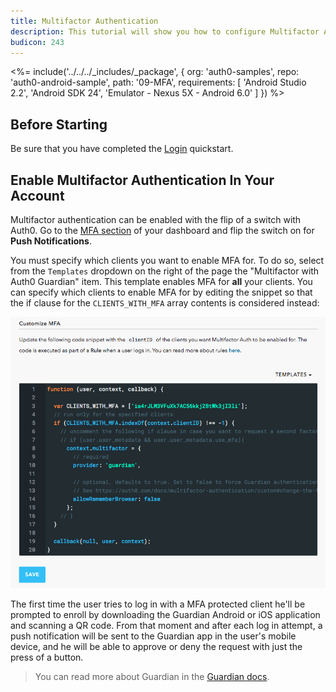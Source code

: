 ```yaml
---
title: Multifactor Authentication
description: This tutorial will show you how to configure Multifactor Authentication (MFA) via Guardian app.
budicon: 243
---
```


<%= include('../../../_includes/_package', {
  org: 'auth0-samples',
  repo: 'auth0-android-sample',
  path: '09-MFA',
  requirements: [
    'Android Studio 2.2',
    'Android SDK 24',
    'Emulator - Nexus 5X - Android 6.0'
  ]
}) %>

## Before Starting

Be sure that you have completed the [Login](01-login.md) quickstart.

## Enable Multifactor Authentication In Your Account

Multifactor authentication can be enabled with the flip of a switch with Auth0. Go to the [MFA section](${manage_url}/#/guardian) of your dashboard and flip the switch on for **Push Notifications**.

You must specify which clients you want to enable MFA for. To do so, select from the `Templates` dropdown on the right of the page the "Multifactor with Auth0 Guardian" item. This template enables MFA for **all** your clients. You can specify which clients to enable MFA for by editing the snippet so that the if clause for the `CLIENTS_WITH_MFA` array contents is considered instead:

![MFA Rule Screenshot](/media/articles/mfa/mfa-native/mfa-native-guardian.png)

The first time the user tries to log in with a MFA protected client he'll be prompted to enroll by downloading the Guardian Android or iOS application and scanning a QR code. From that moment and after each log in attempt, a push notification will be sent to the Guardian app in the user's mobile device, and he will be able to approve or deny the request with just the press of a button.


> You can read more about Guardian in the [Guardian docs](https://auth0.com/docs/multifactor-authentication/guardian/user-guide).

